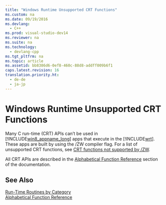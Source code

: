 ```yaml
---
title: "Windows Runtime Unsupported CRT Functions"
ms.custom: na
ms.date: 09/19/2016
ms.devlang: 
  - C++
ms.prod: visual-studio-dev14
ms.reviewer: na
ms.suite: na
ms.technology: 
  - devlang-cpp
ms.tgt_pltfrm: na
ms.topic: article
ms.assetid: bb8386d6-0ef8-460c-88d8-addff009b6f1
caps.latest.revision: 16
translation.priority.ht: 
  - de-de
  - ja-jp
---
```

# Windows Runtime Unsupported CRT Functions
Many C run-time (CRT) APIs can’t be used in [!INCLUDE[win8_appname_long](../vs140/includes/win8_appname_long_md.md)] apps that execute in the [!INCLUDE[wrt](../vs140/includes/wrt_md.md)]. These apps are built by using the /ZW compiler flag. For a list of unsupported CRT functions, see [CRT functions not supported by /ZW](http://msdn.microsoft.com/library/windows/apps/jj606124.aspx).  
  
 All CRT APIs are described in the [Alphabetical Function Reference](../vs140/CRT-Alphabetical-Function-Reference.md) section of the documentation.  
  
## See Also  
 [Run-Time Routines by Category](../vs140/Run-Time-Routines-by-Category.md)   
 [Alphabetical Function Reference](../vs140/CRT-Alphabetical-Function-Reference.md)
